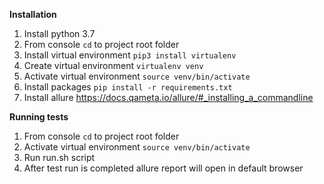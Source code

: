**Installation**

1. Install python 3.7
2. From console `cd` to project root folder
3. Install virtual environment `pip3 install virtualenv`
4. Create virtual environment `virtualenv venv`
5. Activate virtual environment `source venv/bin/activate`
6. Install packages `pip install -r requirements.txt`
7. Install allure https://docs.qameta.io/allure/#_installing_a_commandline


**Running tests**

1. From console `cd` to project root folder
2. Activate virtual environment `source venv/bin/activate`
3. Run run.sh script
4. After test run is completed allure report will open in default browser

